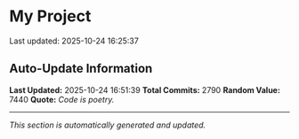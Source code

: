 # My Project


Last updated: 2025-10-24 16:25:37













































































































































































































































































































































































































































































































































































































































































































































































































































































































































































































































































































































































































































































































































































































































































































































































































































































































































































































































































































































































































































































































































































































































































































































































































































































































































































































































































































































































































































































































































































































































































































































































































































































































## Auto-Update Information

**Last Updated:** 2025-10-24 16:51:39
**Total Commits:** 2790
**Random Value:** 7440
**Quote:** _Code is poetry._

---
_This section is automatically generated and updated._